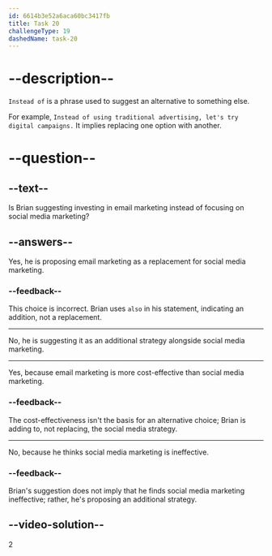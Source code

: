 ```yaml
---
id: 6614b3e52a6aca60bc3417fb
title: Task 20
challengeType: 19
dashedName: task-20
---
```


<!--
AUDIO REFERENCE:
Sophie: I think we’re going to focus on social media marketing. It's cost-effective, and it will reach a broader audience.
Brian: That sounds good. I suggest that we also invest in email marketing. It's more targeted, and it will allow us to engage with our subscribers directly.
-->

# --description--

`Instead of` is a phrase used to suggest an alternative to something else.

For example, `Instead of using traditional advertising, let's try digital campaigns.` It implies replacing one option with another.

# --question--

## --text--

Is Brian suggesting investing in email marketing instead of focusing on social media marketing?

## --answers--

Yes, he is proposing email marketing as a replacement for social media marketing.

### --feedback--

This choice is incorrect. Brian uses `also` in his statement, indicating an addition, not a replacement.

---

No, he is suggesting it as an additional strategy alongside social media marketing.

---

Yes, because email marketing is more cost-effective than social media marketing.

### --feedback--

The cost-effectiveness isn't the basis for an alternative choice; Brian is adding to, not replacing, the social media strategy.

---

No, because he thinks social media marketing is ineffective.

### --feedback--

Brian's suggestion does not imply that he finds social media marketing ineffective; rather, he's proposing an additional strategy.

## --video-solution--

2
